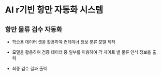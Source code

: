 # AI r기빈 항만 자동화 시스템

## 항만 물류 검수 자동화

- 학습용 데이터 셋을 활용하여 컨테이너 정보 분류 모델 제작

- 모델을 활용하여 검증 데이터 중 일부를 이용하여 각 게이트 별 물류 인식 정보를 출력

- 최종 검수 결과 출력
